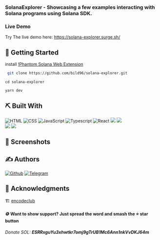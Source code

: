 ### SolanaExplorer - Showcasing a few examples interacting with Solana programs using Solana SDK.

### Live Demo

Try The live demo here: https://solana-explorer.surge.sh/

## 🏁 Getting Started <a name = "getting_started"></a>

install [!Phantom Solana Web Extension](https://phantom.app/)

```bash
 git clone https://github.com/bild96/solana-explorer.git
```
```
cd solana-explorer
```
```
yarn dev
```

## ⛏️ Built With <a name = "tech_stack"></a>

<img alt="HTML" src="https://img.shields.io/badge/html-%23E34F26.svg?&style=for-the-badge&logo=html&logoColor=white"/>
<img alt="CSS" src="https://img.shields.io/badge/css-%231572B6.svg?&style=for-the-badge&logo=css&logoColor=white"/>
<img alt="JavaScript" src="https://img.shields.io/badge/javascript-%23323330.svg?&style=for-the-badge&logo=javascript&logoColor=%23F7DF1E"/>
<img alt="Typescript" src="https://img.shields.io/badge/Typescript-%231572B6.svg?&style=for-the-badge&logo=typescript&logoColor=white"/>
<img alt="React" src="https://img.shields.io/badge/ReactJS-%23000.svg?&style=for-the-badge&logo=react&logoColor=blue"/>
<img src="https://img.shields.io/badge/Open%20Source-Yes-cyan?style=flat-square">
<img src="https://img.shields.io/badge/Author-bild96-purple?style=flat-square">
  <br>
<img src="https://img.shields.io/badge/Version-0.1-green?style=for-the-badge">
<img src="https://img.shields.io/github/license/bild96/solana-explorer?style=for-the-badge&color=blue">
  
  

## 🤳 Screenshots <a name = "screenshots"></a>

  


## ✍️ Authors <a name = "authors"></a>

[![Github](https://img.shields.io/badge/Github-bild96-purple?style=for-the-badge&logo=github)](https://github.com/bild96)
[![Telegram](https://img.shields.io/badge/Telegram-bild96-indigo?style=for-the-badge&logo=telegram)](https://t.me/bild96)

## 🎉 Acknowledgments <a name = "acknowledgments"></a>
 🏗️ [encodeclub](https://https://encode.club)


#### 🪙 Want to show support? Just spread the word and smash the ⭐ star button
###### Donate SOL: ***ESRRxguYu3xhwtkr7omj9gTrUB1Mc6Ann1nkVvDKJ64m***



